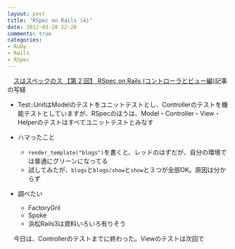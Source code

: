```yaml
---
layout: post
title: "RSpec on Rails (4)"
date: 2012-03-28 22:28
comments: true
categories: 
- Ruby
- Rails
- RSpec
---
```

　[スはスペックのス 【第 2 回】 RSpec on Rails (コントローラとビュー編)](http://jp.rubyist.net/magazine/?0023-Rspec)記事の写経

* Test::UnitはModelのテストをユニットテストとし、Controllerのテストを機能テストとしていますが、RSpecのほうは、Model・Controller・View・Helperのテストはすべてユニットテストとみなす
* ハマったこと
    * `render_template("blogs")`を書くと、レッドのはずだが、自分の環境では普通にグリーンになってる
    * 試してみたが、`blogs`と`blogs/show`と`show`と３つが全部OK。原因は分からず

* 調べたい
    * FactoryGril
    * Spoke
    * 浜松Rails3は資料いろいろ有りそう

　今日は、Controllerのテストまでに終わった。Viewのテストは次回で